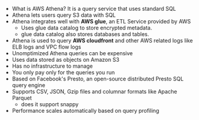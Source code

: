 - What is AWS Athena?  It is a query service that uses standard SQL
- Athena lets users query S3 data with SQL 
- Athena integrates well with **AWS glue**, an ETL Service provided by AWS 
   - Uses glue data catalog to store encrypted metadata. 
   - glue data catalog also stores databases and tables. 
- Athena is used to query **AWS cloudfront** and other AWS related logs like ELB logs and VPC flow logs 
- Unomptimized Athena queries can be expensive
- Uses data stored as objects on Amazon S3
- Has no infrastructure to manage
- You only pay only for the queries you run
- Based on Facebook's Presto, an open-source distributed Presto SQL query engine
- Supports CSV, JSON, Gzip files and columnar formats like Apache Parquet
  - does it support snappy
- Performance scales automatically based on query profiling
